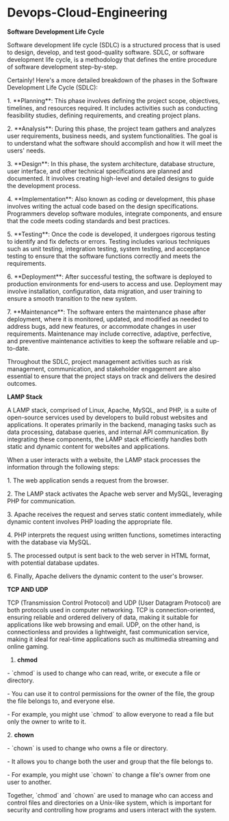 # Devops-Cloud-Engineering

**Software Development Life Cycle**

Software development life cycle (SDLC) is a structured process that is used to design, develop, and test good-quality software. SDLC, or software development life cycle, is a methodology that defines the entire procedure of software development step-by-step.

Certainly! Here's a more detailed breakdown of the phases in the Software Development Life Cycle (SDLC):

1\. \*\*Planning\*\*: This phase involves defining the project scope, objectives, timelines, and resources required. It includes activities such as conducting feasibility studies, defining requirements, and creating project plans.

2\. \*\*Analysis\*\*: During this phase, the project team gathers and analyzes user requirements, business needs, and system functionalities. The goal is to understand what the software should accomplish and how it will meet the users' needs.

3\. \*\*Design\*\*: In this phase, the system architecture, database structure, user interface, and other technical specifications are planned and documented. It involves creating high-level and detailed designs to guide the development process.

4\. \*\*Implementation\*\*: Also known as coding or development, this phase involves writing the actual code based on the design specifications. Programmers develop software modules, integrate components, and ensure that the code meets coding standards and best practices.

5\. \*\*Testing\*\*: Once the code is developed, it undergoes rigorous testing to identify and fix defects or errors. Testing includes various techniques such as unit testing, integration testing, system testing, and acceptance testing to ensure that the software functions correctly and meets the requirements.

6\. \*\*Deployment\*\*: After successful testing, the software is deployed to production environments for end-users to access and use. Deployment may involve installation, configuration, data migration, and user training to ensure a smooth transition to the new system.

7\. \*\*Maintenance\*\*: The software enters the maintenance phase after deployment, where it is monitored, updated, and modified as needed to address bugs, add new features, or accommodate changes in user requirements. Maintenance may include corrective, adaptive, perfective, and preventive maintenance activities to keep the software reliable and up-to-date.

Throughout the SDLC, project management activities such as risk management, communication, and stakeholder engagement are also essential to ensure that the project stays on track and delivers the desired outcomes.

**LAMP Stack**

A LAMP stack, comprised of Linux, Apache, MySQL, and PHP, is a suite of open-source services used by developers to build robust websites and applications. It operates primarily in the backend, managing tasks such as data processing, database queries, and internal API communication. By integrating these components, the LAMP stack efficiently handles both static and dynamic content for websites and applications.

When a user interacts with a website, the LAMP stack processes the information through the following steps:

1\. The web application sends a request from the browser.

2\. The LAMP stack activates the Apache web server and MySQL, leveraging PHP for communication.

3\. Apache receives the request and serves static content immediately, while dynamic content involves PHP loading the appropriate file.

4\. PHP interprets the request using written functions, sometimes interacting with the database via MySQL.

5\. The processed output is sent back to the web server in HTML format, with potential database updates.

6\. Finally, Apache delivers the dynamic content to the user's browser.

**TCP AND UDP**

TCP (Transmission Control Protocol) and UDP (User Datagram Protocol) are both protocols used in computer networking. TCP is connection-oriented, ensuring reliable and ordered delivery of data, making it suitable for applications like web browsing and email. UDP, on the other hand, is connectionless and provides a lightweight, fast communication service, making it ideal for real-time applications such as multimedia streaming and online gaming.

1. **chmod**

\- \`chmod\` is used to change who can read, write, or execute a file or directory.

\- You can use it to control permissions for the owner of the file, the group the file belongs to, and everyone else.

\- For example, you might use \`chmod\` to allow everyone to read a file but only the owner to write to it.

2\. **chown**

\- \`chown\` is used to change who owns a file or directory.

\- It allows you to change both the user and group that the file belongs to.

\- For example, you might use \`chown\` to change a file's owner from one user to another.

Together, \`chmod\` and \`chown\` are used to manage who can access and control files and directories on a Unix-like system, which is important for security and controlling how programs and users interact with the system.
